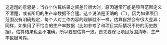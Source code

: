这道题的意思是：当各个估算结果之间差异很大时，原因通常可能是项目范围定义不清楚，或者所用的生产率数据不合适。这个说法是正确的（T）。因为如果项目范围没有明确规定，每个人对工作内容的理解就不一样，估算自然会有很大差异；同样，如果用了不恰当的生产率数据（比如参考了和项目实际情况不符的历史数据），估算结果也会不准确。所以要想估算一致，首先要保证项目范围清晰、生产率数据可靠。